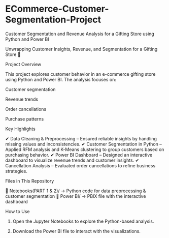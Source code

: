 # ECommerce-Customer-Segmentation-Project
Customer Segmentation and Revenue Analysis for a Gifting Store using Python and Power BI

Unwrapping Customer Insights, Revenue, and Segmentation for a Gifting Store 🎁

Project Overview

This project explores customer behavior in an e-commerce gifting store using Python and Power BI. The analysis focuses on:

Customer segmentation

Revenue trends

Order cancellations

Purchase patterns


Key Highlights

✔ Data Cleaning & Preprocessing – Ensured reliable insights by handling missing values and inconsistencies.
✔ Customer Segmentation in Python – Applied RFM analysis and K-Means clustering to group customers based on purchasing behavior.
✔ Power BI Dashboard – Designed an interactive dashboard to visualize revenue trends and customer insights.
✔ Cancellation Analysis – Evaluated order cancellations to refine business strategies.

Files in This Repository

📂 Notebooks(PART 1 & 2)/ → Python code for data preprocessing & customer segmentation
📂 Power BI/ → PBIX file with the interactive dashboard

How to Use

1. Open the Jupyter Notebooks to explore the Python-based analysis.


2. Download the Power BI file to interact with the visualizations.
